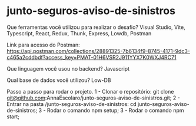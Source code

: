 # junto-seguros-aviso-de-sinistros

Que ferramentas você utilizou para realizar o desafio?
Visual Studio, Vite, Typescript, React, Redux, Thunk, Express, Lowdb, Postman

Link para acesso do Postman: https://api.postman.com/collections/28891325-7b6134f9-8745-4171-9dc3-c465a2cddbdf?access_key=PMAT-01H6VSR2J911YYX7K0WXJ4RC71


Que linguagem você usou no backend?
Javascript


Qual base de dados você utilizou?
Low-DB


Passo a passo para rodar o projeto.
1 - Clonar o repositório: git clone git@github.com:AnnaEscolaro/junto-seguros-aviso-de-sinistros.git;
2 - Entrar na pasta /junto-seguros-aviso-de-sinistros: cd junto-seguros-aviso-de-sinistros;
3 - Rodar o comando npm setup;
3 - Rodar o comando npm start;
